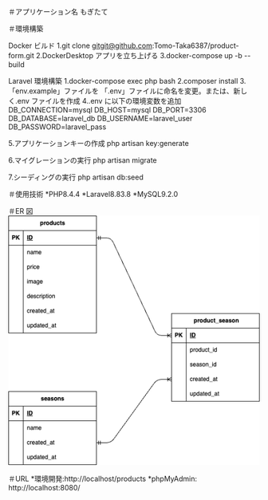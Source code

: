 ＃アプリケーション名
もぎたて

＃環境構築

Docker ビルド
1.git clone gitgit@github.com:Tomo-Taka6387/product-form.git
2.DockerDesktop アプリを立ち上げる
3.docker-compose up -b --build

Laravel 環境構築
1.docker-compose exec php bash
2.composer install 3.「env.example」ファイルを 「.env」ファイルに命名を変更。または、新しく.env ファイルを作成
4..env に以下の環境変数を追加
DB_CONNECTION=mysql
DB_HOST=mysql
DB_PORT=3306
DB_DATABASE=laravel_db
DB_USERNAME=laravel_user
DB_PASSWORD=laravel_pass

5.アプリケーションキーの作成
php artisan key:generate

6.マイグレーションの実行
php artisan migrate

7.シーディングの実行
php artisan db:seed

＃使用技術
*PHP8.4.4
*Laravel8.83.8
\*MySQL9.2.0

＃ER 図
![ER図](./er.png)

＃URL
*環境開発:http://localhost/products
*phpMyAdmin: http://localhost:8080/
